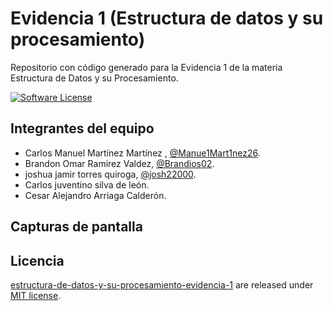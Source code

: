 # Evidencia 1 (Estructura de datos y su procesamiento)
Repositorio con código generado para la Evidencia 1 de la materia Estructura de Datos y su Procesamiento.

[![Software License](https://img.shields.io/badge/license-MIT-brightgreen.svg)](LICENSE)

## Integrantes del equipo
- Carlos Manuel Martínez Martínez , [@Manue1Mart1nez26](https://github.com/Manue1Mart1nez26).
- Brandon Omar Ramirez Valdez, [@Brandios02](https://github.com/Brandios02).
- joshua jamir torres quiroga, [@josh22000](https://github.com/josh22000).
- Carlos juventino silva de león.
- Cesar Alejandro Arriaga Calderón.

## Capturas de pantalla


## Licencia

[estructura-de-datos-y-su-procesamiento-evidencia-1](https://github.com/Manue1Mart1nez26/estructura-de-datos-y-su-procesamiento-evidencia-1) are released under [MIT license](https://github.com/Manue1Mart1nez26/estructura-de-datos-y-su-procesamiento-evidencia-1/blob/main/LICENSE).
